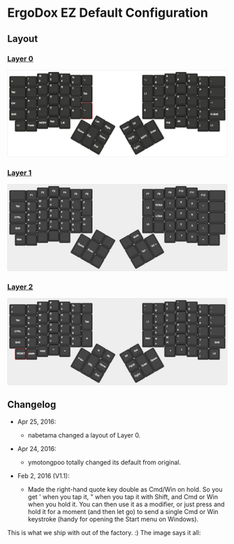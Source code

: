 # ErgoDox EZ Default Configuration
## Layout

### [Layer 0](http://goo.gl/LRfWIU)
![Layer 0](keyboard-layout-L0.png)

### [Layer 1](http://goo.gl/nwv4Bg)
![Layer 1](keyboard-layout-L1.png)

### [Layer 2](http://goo.gl/pRvEpo)
![Layer 2](keyboard-layout-L2.png)

## Changelog

* Apr 25, 2016:
  * nabetama changed a layout of Layer 0.

* Apr 24, 2016:
  * ymotongpoo totally changed its default from original.

* Feb 2, 2016 (V1.1): 
  * Made the right-hand quote key double as Cmd/Win on hold. So you get ' when you tap it, " when you tap it with Shift, and Cmd or Win when you hold it. You can then use it as a modifier, or just press and hold it for a moment (and then let go) to send a single Cmd or Win keystroke (handy for opening the Start menu on Windows).

This is what we ship with out of the factory. :) The image says it all:


